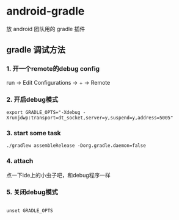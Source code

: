 # android-gradle

放 android 团队用的 gradle 插件

## gradle 调试方法

### 1. 开一个remote的debug config

run -> Edit Configurations -> + -> Remote

### 2. 开启debug模式

```shell
export GRADLE_OPTS="-Xdebug -Xrunjdwp:transport=dt_socket,server=y,suspend=y,address=5005"
```

### 3. start some task

```shell
./gradlew assembleRelease -Dorg.gradle.daemon=false
```

### 4. attach

点一下ide上的小虫子吧，和debug程序一样

### 5. 关闭debug模式

```shell

unset GRADLE_OPTS
```